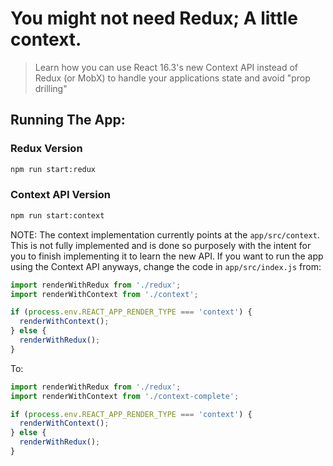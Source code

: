 # You might not need Redux; A little context.
> Learn how you can use React 16.3's new Context API instead of Redux (or MobX) to handle your applications state and avoid "prop drilling"
## Running The App:

### Redux Version
```bash
npm run start:redux
```

### Context API Version
```bash
npm run start:context
```
NOTE: The context implementation currently points at the `app/src/context`.  This is not fully implemented and is done so purposely with the intent for you to finish implementing it to learn the new API.  If you want to run the app using the Context API anyways, change the code in `app/src/index.js` from:
```javascript
import renderWithRedux from './redux';
import renderWithContext from './context';

if (process.env.REACT_APP_RENDER_TYPE === 'context') {
  renderWithContext();
} else {
  renderWithRedux();
}
```
To:
```javascript
import renderWithRedux from './redux';
import renderWithContext from './context-complete';

if (process.env.REACT_APP_RENDER_TYPE === 'context') {
  renderWithContext();
} else {
  renderWithRedux();
}
```


